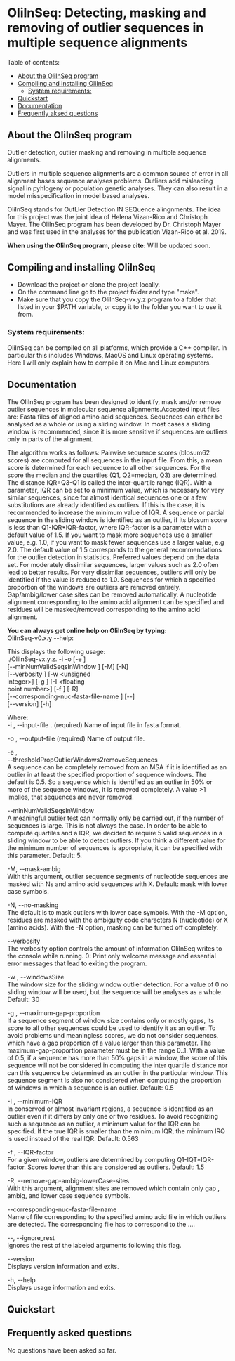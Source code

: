 # OliInSeq: Detecting, masking and removing of outlier sequences in multiple sequence alignments

Table of contents:

- [About the OliInSeq program](#about-the-OliInSeq-package)
- [Compiling and installing OliInSeq](#compiling-and-installing)
  * [System requirements:](#system-requirements)
- [Quickstart](#quickstart)
- [Documentation](#documentation)
- [Frequently aksed questions](#Frequently-aksed-questions)

## About the OliInSeq program <a id="about-the-OliInSeq-package"></a>
Outlier detection, outlier masking and removing in multiple sequence alignments.

Outliers in multiple sequence alignments are a common source of error in all alignment bases sequence analyses problems.
Outliers add misleading signal in pyhlogeny or population genetic analyses. They can also result in a model misspecification in model based analyses.

OliInSeq stands for OutLIer Detection IN SEQuence alingnments. The idea for this project was the joint idea of Helena Vizan-Rico and Christoph Mayer. The OliInSeq program has been developed by Dr. Christoph Mayer and was first used in the analyses for the publication Vizan-Rico et al. 2019.

**When using the OliInSeq program, please cite:**
Will be updated soon.



## Compiling and installing OliInSeq <a id="compiling-and-installing"></a>
- Download the project or clone the project locally.
- On the command line go to the project folder and type "make".
- Make sure that you copy the OliInSeq-vx.y.z program to a folder that listed in your $PATH variable, or copy it to the folder you want to use it from.

### System requirements:  <a id="system-requirements"></a>
OliInSeq can be compiled on all platforms, which provide a C++ compiler.
In particular this includes Windows, MacOS and Linux operating systems.
Here I will only explain how to compile it on Mac and Linux computers.

## Documentation <a id="documentation"></a>
The OliInSeq program has been designed to identify, mask and/or remove
   outlier sequences in molecular sequence alignments.Accepted input files
   are: Fasta files of aligned amino acid sequences. Sequences can either
   be analysed as a whole or using a sliding window. In most cases a
   sliding window is recommended, since it is more sensitive if sequences
   are outliers only in parts of the alignment.  

   The algorithm works as follows: Pairwise sequence scores (blosum62
   scores) are computed for all sequences in the input file. From this, a
   mean score is determined for each sequence to all other sequences. For
   the score the median and the quartiles (Q1, Q2=median, Q3) are
   determined. The distance IQR=Q3-Q1 is called the inter-quartile range
   (IQR). With a parameter, IQR can be set to a minimum value, which is
   necessary for very similar sequences, since for almost identical
   sequences one or a few substitutions are already identified as outliers.
   If this is the case, it is recommended to increase the minimum value of
   IQR. A sequence or partial sequence in the sliding window is identified
   as an outlier, if its blosum score is less than Q1-IQR*IQR-factor, where
   IQR-factor is a parameter with a default value of 1.5. If you want to
   mask more sequences use a smaller value, e.g. 1.0, if you want to mask
   fewer sequences use a larger value, e.g 2.0. The default value of 1.5
   corresponds to the general recommendations for the outlier detection in
   statistics. Preferred values depend on the data set. For moderately
   dissimilar sequences, larger values such as 2.0 often lead to better
   results. For very dissimilar sequences, outliers will only be identified
   if the value is reduced to 1.0. Sequences for which a specified
   proportion of the windows are outliers are removed entirely.
   Gap/ambig/lower case sites can be removed automatically. A nucleotide
   alignment corresponding to the amino acid alignment can be specified and
   residues will be masked/removed corresponding to the amino acid
   alignment.

**You can always get online help on OliInSeq by typing:**\
OliInSeq-v0.x.y --help:  

This displays the following usage:  
 ./OliInSeq-vx.y.z. 
                      -i <string> -o <string> [-e <floating point number>]\
                      [--minNumValidSeqsInWindow <integer>] [-M] [-N]\
                      [--verbosity <unsigned integer>] [-w <unsigned\
                      integer>] [-g <floating point number>] [-I <floating\
                      point number>] [-f <floating point number>] [-R]\
                      [--corresponding-nuc-fasta-file-name <string>] [--]\
                      [--version] [-h]  

Where:  
   -i <string>,  --input-file <string>. 
     (required)  Name of input file in fasta format.  

   -o <string>,  --output-file <string> 
     (required)  Name of output file.  

   -e <floating point number>,  
      --thresholdPropOutlierWindows2removeSequences <floating point number>  
     A sequence can be completely removed from an MSA if it is identified
     as an outlier in at least the specified proportion of sequence
     windows. The default is 0.5. So a sequence which is identified as an
     outlier in 50% or more of the sequence windows, it is removed
     completely. A value >1 implies, that sequences are never removed.  

   --minNumValidSeqsInWindow <integer>  
     A meaningful outlier test can normally only be carried out, if the
     number of sequences is large. This is not always the case. In order to
     be able to compute quartiles and a IQR, we decided to require 5 valid
     sequences in a sliding window to be able to detect outliers. If you
     think a different value for the minimum number of sequences is
     appropriate, it can be specified with this parameter. Default: 5.  

   -M,  --mask-ambig  
     With this argument, outlier sequence segments of nucleotide sequences
     are masked with Ns and amino acid sequences with X. Default: mask with
     lower case symbols.  

   -N,  --no-masking  
     The default is to mask outliers with lower case symbols. With the -M
     option, residues are masked with the ambiguity code characters N
     (nucleotide) or X (amino acids). With the -N option, masking can be
     turned off completely.  

   --verbosity <unsigned integer>  
     The verbosity option controls the amount of information OliInSeq
     writes to the console while running. 0: Print only welcome message and
     essential error messages that lead to exiting the program.  

   -w <unsigned integer>,  --windowsSize <unsigned integer>  
     The window size for the sliding window outlier detection. For a value
     of 0 no sliding window will be used, but the sequence will be analyses
     as a whole. Default: 30  

   -g <floating point number>,  --maximum-gap-proportion <floating point number>  
     If a sequence segment of window size contains only or mostly gaps, its
     score to all other sequences could be used to identify it as an
     outlier. To avoid problems und meaningless scores, we do not consider
     sequences, which have a gap proportion of a value larger than this
     parameter. The maximum-gap-proportion parameter must be in the range
     0..1. With a value of 0.5, if a sequence has more than 50% gaps in a
     window, the score of this sequence will not be considered in computing
     the inter quartile distance nor can this sequence be determined as an
     outlier in the particular window. This sequence segment is also not
     considered when computing the proportion of windows in which a
     sequence is an outlier. Default: 0.5  

   -I <floating point number>,  --minimum-IQR <floating point number>  
     In conserved or almost invariant regions, a sequence is identified as
     an outlier even if it differs by only one or two residues. To avoid
     recognizing such a sequence as an outlier, a minimum value for the IQR
     can be specified. If the true IQR is smaller than the minimum IQR, the
     minimum IRQ is used instead of the real IQR. Default: 0.563  

   -f <floating point number>,  --IQR-factor <floating point number>  
     For a given window, outliers are determined by computing
     Q1-IQT*IQR-factor. Scores lower than this are considered as outliers.
     Default: 1.5  

   -R,  --remove-gap-ambig-lowerCase-sites  
     With this argument, alignment sites are removed which contain only gap
     , ambig, and lower case sequence symbols.  

   --corresponding-nuc-fasta-file-name <string>  
     Name of file corresponding to the specified amino acid file in which
     outliers are detected. The corresponding file has to correspond to the
     ....  

   --,  --ignore_rest  
     Ignores the rest of the labeled arguments following this flag.  

   --version  
     Displays version information and exits.  

   -h,  --help  
     Displays usage information and exits.  


## Quickstart <a id="quickstart"></a>



## Frequently asked questions <a id="Frequently-aksed-questions"></a>
No questions have been asked so far.
